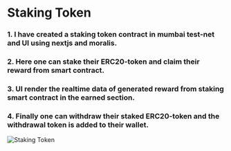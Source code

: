 # Staking Token


### 1. I have created a staking token contract in mumbai test-net and UI using nextjs and moralis.

### 2. Here one can stake their ERC20-token and claim their reward from smart contract.

### 3. UI render the realtime data of generated reward from staking smart contract in the earned section.

### 4. Finally one can withdraw their staked ERC20-token and the withdrawal token is added to their wallet.

![Staking Token](https://user-images.githubusercontent.com/65470058/214552801-24618024-88d6-41a7-b1b8-7f0eff9f5b91.png)

